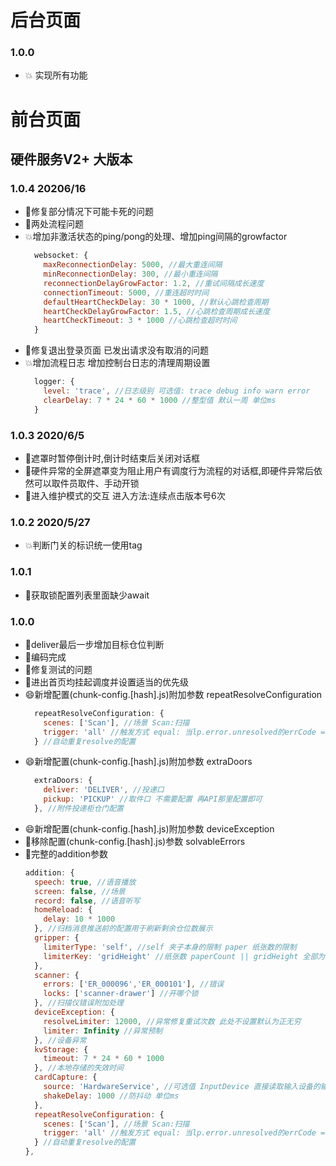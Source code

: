 # 后台页面
### 1.0.0
- 💥 实现所有功能
# 前台页面
## 硬件服务V2+ 大版本
### 1.0.4 20206/16
- 🐛修复部分情况下可能卡死的问题
- 🐛两处流程问题
- 💥增加非激活状态的ping/pong的处理、增加ping间隔的growfactor
  ```javascript
    websocket: {
      maxReconnectionDelay: 5000, //最大重连间隔
      minReconnectionDelay: 300, //最小重连间隔
      reconnectionDelayGrowFactor: 1.2, //重试间隔成长速度
      connectionTimeout: 5000, //重连超时时间
      defaultHeartCheckDelay: 30 * 1000, //默认心跳检查周期
      heartCheckDelayGrowFactor: 1.5, //心跳检查周期成长速度
      heartCheckTimeout: 3 * 1000 //心跳检查超时时间
    }
  ```
- 🔨修复退出登录页面 已发出请求没有取消的问题
- 💥增加流程日志 增加控制台日志的清理周期设置
  ```javascript
    logger: {
      level: 'trace', //日志级别 可选值: trace debug info warn error
      clearDelay: 7 * 24 * 60 * 1000 //整型值 默认一周 单位ms
    }
  ```
### 1.0.3 2020/6/5
- 🐛遮罩时暂停倒计时,倒计时结束后关闭对话框
- 🐛硬件异常的全屏遮罩变为阻止用户有调度行为流程的对话框,即硬件异常后依然可以取件员取件、手动开锁
- 🐛进入维护模式的交互 进入方法:连续点击版本号6次
### 1.0.2 2020/5/27
- 💥判断门关的标识统一使用tag
### 1.0.1
- 🔨获取锁配置列表里面缺少await
### 1.0.0
- 🔨deliver最后一步增加目标仓位判断
- 🐛编码完成
- 🔨修复测试的问题
- 🔨进出首页均挂起调度并设置适当的优先级
- 😄新增配置(chunk-config.[hash].js)附加参数 repeatResolveConfiguration
    ````javascript
      repeatResolveConfiguration: {
        scenes: ['Scan'], //场景 Scan:扫描
        trigger: 'all' //触发方式 equal: 当lp.error.unresolved的errCode === 要解决的问题的errCode all: 只要lp.error.unresolved就触发 空:表示不处理
      } //自动重复resolve的配置
    ````
- 😄新增配置(chunk-config.[hash].js)附加参数 extraDoors
    ````javascript
      extraDoors: {
        deliver: 'DELIVER', //投递口
        pickup: 'PICKUP' //取件口 不需要配置 再API那里配置即可
      }, //附件投递柜仓门配置
    ````
- 😄新增配置(chunk-config.[hash].js)附加参数 deviceException
- 🐛移除配置(chunk-config.[hash].js)参数 solvableErrors
- 🔨完整的addition参数
  ````javascript
  addition: {
    speech: true, //语音播放
    screen: false, //场景
    record: false, //语音听写
    homeReload: {
      delay: 10 * 1000
    }, //归档消息推送前的配置用于刷新剩余仓位数展示
    gripper: {
      limiterType: 'self', //self 夹子本身的限制 paper 纸张数的限制
      limiterKey: 'gridHeight' //纸张数 paperCount || gridHeight 全部为大于的逻辑
    },
    scanner: {
      errors: ['ER_000096','ER_000101'], //错误
      locks: ['scanner-drawer'] //开哪个锁
    }, //扫描仪错误附加处理 
    deviceException: {
      resolveLimiter: 12000, //异常修复重试次数 此处不设置默认为正无穷
      limiter: Infinity //异常预制
    }, //设备异常
    kvStorage: {
      timeout: 7 * 24 * 60 * 1000
    }, //本地存储的失效时间
    cardCapture: {
      source: 'HardwareService', //可选值 InputDevice 直接读取输入设备的输入值.HardwareService 硬件服务
      shakeDelay: 1000 //防抖动 单位ms
    },
    repeatResolveConfiguration: {
      scenes: ['Scan'], //场景 Scan:扫描
      trigger: 'all' //触发方式 equal: 当lp.error.unresolved的errCode === 要解决的问题的errCode all: 只要lp.error.unresolved就触发 空:表示不处理
    } //自动重复resolve的配置
  },
  ````